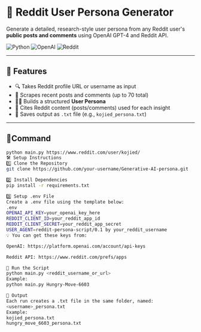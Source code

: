 # 🧠 Reddit User Persona Generator

Generate a detailed, research-style user persona from any Reddit user's **public posts and comments** using OpenAI GPT-4 and Reddit API.

![Python](https://img.shields.io/badge/Python-3.8+-blue?style=flat-square&logo=python)
![OpenAI](https://img.shields.io/badge/OpenAI-GPT--4-black?style=flat-square&logo=openai)
![Reddit](https://img.shields.io/badge/Reddit-API-orange?style=flat-square&logo=reddit)

---

## 📌 Features

- 🔍 Takes Reddit profile URL or username as input
- 🧵 Scrapes recent posts and comments (up to 70 total)
- 🧑‍💼 Builds a structured **User Persona**
- 📝 Cites Reddit content (posts/comments) used for each insight
- 📄 Saves output as `.txt` file (e.g., `kojied_persona.txt`)

---

## 🚀Command

```bash
python main.py https://www.reddit.com/user/kojied/
🛠️ Setup Instructions
1️⃣ Clone the Repository
git clone https://github.com/your-username/Generative-AI-persona.git

2️⃣ Install Dependencies
pip install -r requirements.txt

3️⃣ Setup .env File
Create a .env file using the template below:
.env
OPENAI_API_KEY=your_openai_key_here
REDDIT_CLIENT_ID=your_reddit_app_id
REDDIT_CLIENT_SECRET=your_reddit_app_secret
USER_AGENT=reddit-persona-script/0.1 by your_reddit_username
💡 You can get these keys from:

OpenAI: https://platform.openai.com/account/api-keys

Reddit API: https://www.reddit.com/prefs/apps

🔄 Run the Script
python main.py <reddit_username_or_url>
Example:
python main.py Hungry-Move-6603

📁 Output
Each run creates a .txt file in the same folder, named:
<username>_persona.txt
Example:
kojied_persona.txt
hungry_move_6603_persona.txt

